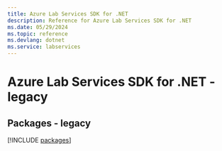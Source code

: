 ```yaml
---
title: Azure Lab Services SDK for .NET
description: Reference for Azure Lab Services SDK for .NET
ms.date: 05/29/2024
ms.topic: reference
ms.devlang: dotnet
ms.service: labservices
---
```

# Azure Lab Services SDK for .NET - legacy
## Packages - legacy
[!INCLUDE [packages](lab-services-index.md)]